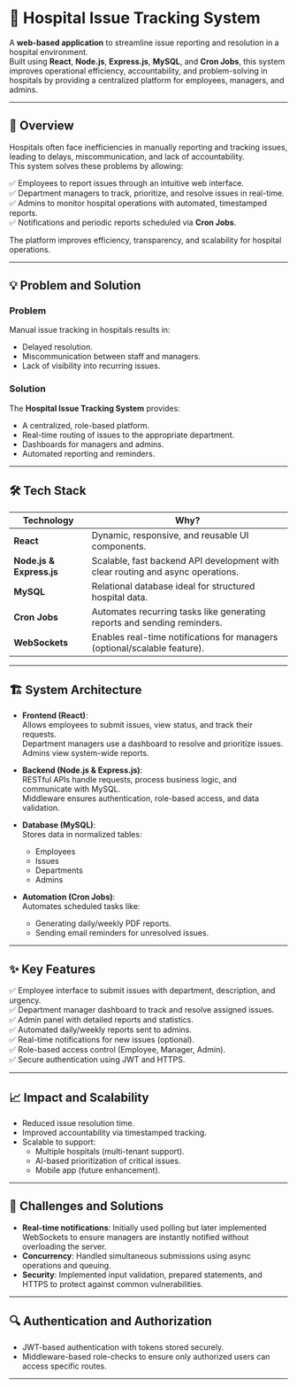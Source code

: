 # 🏥 Hospital Issue Tracking System

A **web-based application** to streamline issue reporting and resolution in a hospital environment.  
Built using **React**, **Node.js**, **Express.js**, **MySQL**, and **Cron Jobs**, this system improves operational efficiency, accountability, and problem-solving in hospitals by providing a centralized platform for employees, managers, and admins.

---

## 🚀 Overview

Hospitals often face inefficiencies in manually reporting and tracking issues, leading to delays, miscommunication, and lack of accountability.  
This system solves these problems by allowing:

✅ Employees to report issues through an intuitive web interface.  
✅ Department managers to track, prioritize, and resolve issues in real-time.  
✅ Admins to monitor hospital operations with automated, timestamped reports.  
✅ Notifications and periodic reports scheduled via **Cron Jobs**.

The platform improves efficiency, transparency, and scalability for hospital operations.

---

## 💡 Problem and Solution

### Problem
Manual issue tracking in hospitals results in:
- Delayed resolution.
- Miscommunication between staff and managers.
- Lack of visibility into recurring issues.

### Solution
The **Hospital Issue Tracking System** provides:
- A centralized, role-based platform.
- Real-time routing of issues to the appropriate department.
- Dashboards for managers and admins.
- Automated reporting and reminders.

---

## 🛠️ Tech Stack

| Technology       | Why? |
|-------------------|------|
| **React**         | Dynamic, responsive, and reusable UI components. |
| **Node.js & Express.js** | Scalable, fast backend API development with clear routing and async operations. |
| **MySQL**         | Relational database ideal for structured hospital data. |
| **Cron Jobs**     | Automates recurring tasks like generating reports and sending reminders. |
| **WebSockets**    | Enables real-time notifications for managers (optional/scalable feature). |

---

## 🏗️ System Architecture

- **Frontend (React)**:  
  Allows employees to submit issues, view status, and track their requests.  
  Department managers use a dashboard to resolve and prioritize issues.  
  Admins view system-wide reports.

- **Backend (Node.js & Express.js)**:  
  RESTful APIs handle requests, process business logic, and communicate with MySQL.  
  Middleware ensures authentication, role-based access, and data validation.

- **Database (MySQL)**:  
  Stores data in normalized tables:
  - Employees
  - Issues
  - Departments
  - Admins

- **Automation (Cron Jobs)**:  
  Automates scheduled tasks like:
  - Generating daily/weekly PDF reports.
  - Sending email reminders for unresolved issues.

---

## ✨ Key Features

✅ Employee interface to submit issues with department, description, and urgency.  
✅ Department manager dashboard to track and resolve assigned issues.  
✅ Admin panel with detailed reports and statistics.  
✅ Automated daily/weekly reports sent to admins.  
✅ Real-time notifications for new issues (optional).  
✅ Role-based access control (Employee, Manager, Admin).  
✅ Secure authentication using JWT and HTTPS.  

---

## 📈 Impact and Scalability

- Reduced issue resolution time.
- Improved accountability via timestamped tracking.
- Scalable to support:
  - Multiple hospitals (multi-tenant support).
  - AI-based prioritization of critical issues.
  - Mobile app (future enhancement).

---

## 🧪 Challenges and Solutions

- **Real-time notifications**: Initially used polling but later implemented WebSockets to ensure managers are instantly notified without overloading the server.
- **Concurrency**: Handled simultaneous submissions using async operations and queuing.
- **Security**: Implemented input validation, prepared statements, and HTTPS to protect against common vulnerabilities.

---

## 🔍 Authentication and Authorization

- JWT-based authentication with tokens stored securely.
- Middleware-based role-checks to ensure only authorized users can access specific routes.

---
